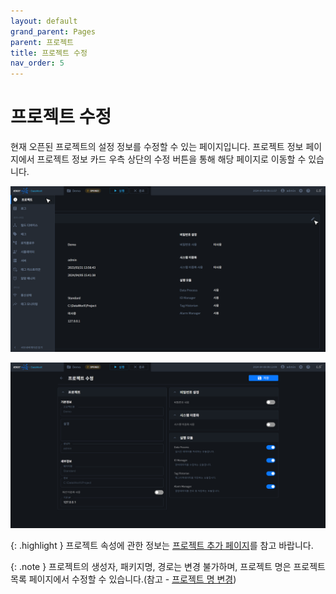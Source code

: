 ```yaml
---
layout: default
grand_parent: Pages
parent: 프로젝트
title: 프로젝트 수정
nav_order: 5
---
```


# 프로젝트 수정
현재 오픈된 프로젝트의 설정 정보를 수정할 수 있는 페이지입니다. 프로젝트 정보 페이지에서 프로젝트 정보 카드 우측 상단의 수정 버튼을 통해 해당 페이지로 이동할 수 있습니다.


![Project Info - Edit Button](./project-info-edit.png)

![Project Info - Edit](./project-edit.png)

{: .highlight }
프로젝트 속성에 관한 정보는 [프로젝트 추가 페이지](../add/#프로젝트-속성)를 참고 바랍니다.

{: .note }
프로젝트의 생성자, 패키지명, 경로는 변경 불가하며, 프로젝트 명은 프로젝트 목록 페이지에서 수정할 수 있습니다.(참고 - [프로젝트 명 변경](../list/#프로젝트-명-변경))